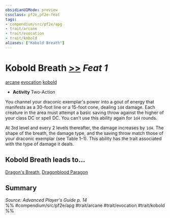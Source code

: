 ```yaml
---
obsidianUIMode: preview
cssclass: pf2e,pf2e-feat
tags:
- compendium/src/pf2e/apg
- trait/arcane
- trait/evocation
- trait/kobold
aliases: ["Kobold Breath"]
---
```

# Kobold Breath  [>>](chapter-9-playing-the-game.md#Actions "Two-Action") *Feat 1*  
[arcane](arcane.md "Arcane Tradition Trait")  [evocation](evocation.md "Evocation School Trait")  [kobold](kobold-b1.md "Kobold Ancestry & Heritage Trait")  

- **Activity** Two-Action

You channel your draconic exemplar's power into a gout of energy that manifests as a 30-foot line or a 15-foot cone, dealing `1d4` damage. Each creature in the area must attempt a basic saving throw against the higher of your class DC or spell DC. You can't use this ability again for `1d4` rounds.

At 3rd level and every 2 levels thereafter, the damage increases by `1d4`. The shape of the breath, the damage type, and the saving throw match those of your draconic exemplar (see Table 1–1). This ability has the trait associated with the type of damage it deals.

## Kobold Breath leads to...

[Dragon's Breath](dragons-breath-apg.md), [Dragonblood Paragon](dragonblood-paragon-loag.md)

## Summary

*Source: Advanced Player's Guide p. 14*  
%% #compendium/src/pf2e/apg #trait/arcane #trait/evocation #trait/kobold %%